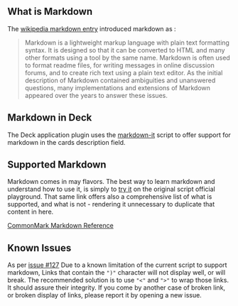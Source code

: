 ## What is Markdown

The [wikipedia markdown entry](https://en.wikipedia.org/wiki/Markdown) introduced markdown as : 

> Markdown is a lightweight markup language with plain text formatting syntax. It is designed so that it can be converted to HTML and many other formats using a tool by the same name. Markdown is often used to format readme files, for writing messages in online discussion forums, and to create rich text using a plain text editor. As the initial description of Markdown contained ambiguities and unanswered questions, many implementations and extensions of Markdown appeared over the years to answer these issues.

## Markdown in Deck
The Deck application plugin uses the [markdown-it](https://github.com/markdown-it/markdown-it) script to offer support for markdown in the cards description field.

## Supported Markdown

Markdown comes in may flavors. The best way to learn markdown and understand how to use it, is simply to [try it](https://markdown-it.github.io) on the original script official playground.
That same link offers also a comprehensive list of what is supported, and what is not - rendering it unnecessary to duplicate that content in here.  

[CommonMark Markdown Reference](http://commonmark.org/help/)

## Known Issues

As per [issue #127](https://github.com/nextcloud/deck/issues/127) Due to a known limitation of the current script to support markdown, Links that contain the `")"` character will not display well, or will break. 
The recommended solution is to use `"<"` and `">"` to wrap those links. It should assure their integrity.
If you come by another case of broken link, or broken display of links, please report it by opening a new issue.







